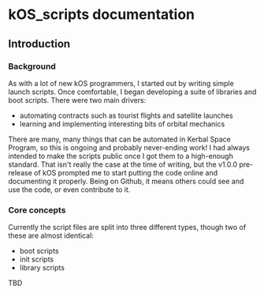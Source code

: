 # kOS_scripts documentation 

## Introduction

### Background

As with a lot of new kOS programmers, I started out by writing simple launch scripts. Once comfortable, I began developing a suite of libraries and boot scripts. There were two main drivers:
 * automating contracts such as tourist flights and satellite launches
 * learning and implementing interesting bits of orbital mechanics

There are many, many things that can be automated in Kerbal Space Program, so this is ongoing and probably never-ending work! I had always intended to make the scripts public once I got them to a high-enough standard. That isn't really the case at the time of writing, but the v1.0.0 pre-release of kOS prompted me to start putting the code online and documenting it properly. Being on Github, it means others could see and use the code, or even contribute to it. 

### Core concepts

Currently the script files are split into three different types, though two of these are almost identical:
 * boot scripts
 * init scripts
 * library scripts

TBD 
